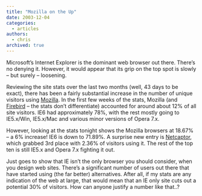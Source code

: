 ```yaml
---
title: "Mozilla on the Up"
date: 2003-12-04
categories:
  - articles
authors:
  - chris
archived: true
---
```


Microsoft’s Internet Explorer is the dominant web browser out there. There’s no denying it. However, it would appear that its grip on the top spot is slowly – but surely – loosening.

Reviewing the site stats over the last two months (well, 43 days to be exact), there has been a fairly substantial increase in the number of unique visitors using [Mozilla](https://web.archive.org/web/20050214122918/http://www.mozilla.org/ "The Mozilla Foundation"). In the first few weeks of the stats, Mozilla (and [Firebird](https://web.archive.org/web/20050214122918/http://www.mozilla.org/products/firebird/ "Mozilla Firebird. For your ownsake, start using it!!") – the stats don’t differentiate) accounted for around about 12% of all site visitors. IE6 had approximately 78%, with the rest mostly going to IE5.x/Win, IE5.x/Mac and various minor versions of Opera 7.x.

However, looking at the stats tonight shows the Mozilla browsers at 18.67% – a 6% increase! IE6 is down to 71.89%. A surprise new entry is [Netcaptor](https://web.archive.org/web/20050214122918/http://www.netcaptor.com/ "Netcaptor"), which grabbed 3rd place with 2.36% of visitors using it. The rest of the top ten is still IE5.x and Opera 7.x fighting it out.

Just goes to show that IE isn’t the only browser you should consider, when you design web sites. There’s a significant number of users out there that have started using (the far better) alternatives. After all, if my stats are any indication of the web at large, that would mean that an IE only site cuts out a potential 30% of visitors. How can anyone justify a number like that..?
